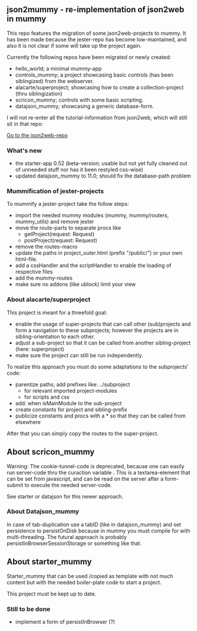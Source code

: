 ## json2mummy - re-implementation of json2web in mummy


This repo features the migration of some json2web-projects to mummy. It has been made because the jester-repo has become low-maintained, and also it is not clear if some will take up the project again. 

Currently the following repos have been migrated or newly created:
- hello_world; a minimal mummy-app
- controls_mummy; a project showcasing basic controls (has been siblingized) from the webserver.
- alacarte/superproject; showcasing how to create a collection-project (thru siblingization)
- scricon_mummy; controls with some basic scripting.
- datajson_mummy; showcasing a generic database-form.

I will not re-enter all the tutorial-information from json2web, which will still sit in that repo:

<a href="https://github.com/some-avail/json2web" target="_blank">Go to the json2web-repo</a>

### What's new

- the starter-app 0.52 (beta-version; usable but not yet fully cleaned out of unneeded stuff nor has it been restyled css-wise)
- updated datajson_mummy to 11.0; should fix the database-path problem


### Mummification of jester-projects

To mummify a jester-project take the follow steps:
- import the needed mummy modules (mummy, mummy/routers, mummy_utils) and remove jester
- move the route-parts to separate procs like 
	- getProject(request: Request)
	- postProject(request: Request)
- remove the routes-macro
- update the paths in project_outer.html (prefix "/public/") or your own html-file.
- add a cssHandler and the scriptHandler to enable the loading of respective files
- add the mummy-routes
- make sure no addons (like ublock) limit your view 



### About alacarte/superproject

This project is meant for a threefold goal:
- enable the usage of super-projects that can call other (sub)projects and form a navigation to these subprojects; however the projects are in sibling-orientation to each other.
- adjust a sub-project so that it can be called from another sibling-project (here: superproject)
- make sure the project can still be run independently.

To realize this approach you must do some adaptations to the subprojects' code:
- parentize paths; add prefixes like: ../subproject
  - for relevant imported project-modules
  - for scripts and css
- add: when isMainModule to the sub-project
- create constants for project and sibling-prefix
- publicize constants and procs with a * so that they can be called from elsewhere

After that you can simply copy the routes to the super-project.


## About scricon_mummy

Warning:
The cookie-tunnel-code is deprecated, because one can easily run server-code thru
the curaction variable . This is a textarea-element that can be set from javascript,
and can be read on the server after a form-submit to execute the needed server-code.

See starter or datajson for this newer approach.


### About Datajson_mummy

In case of tab-duplication use a tabID (like in datajson_mummy) and set persistence to persistOnDisk because in mummy you must compile for with multi-threading. The futural approach is probably persistInBrowserSessionStorage or something like that.



## About starter_mummy

Starter_mummy that can be used /copied as template with not much content but with the needed boiler-plate code to start a project. 

This project must be kept up to date. 



### Still to be done

- implement a form of persistInBrowser (?)

